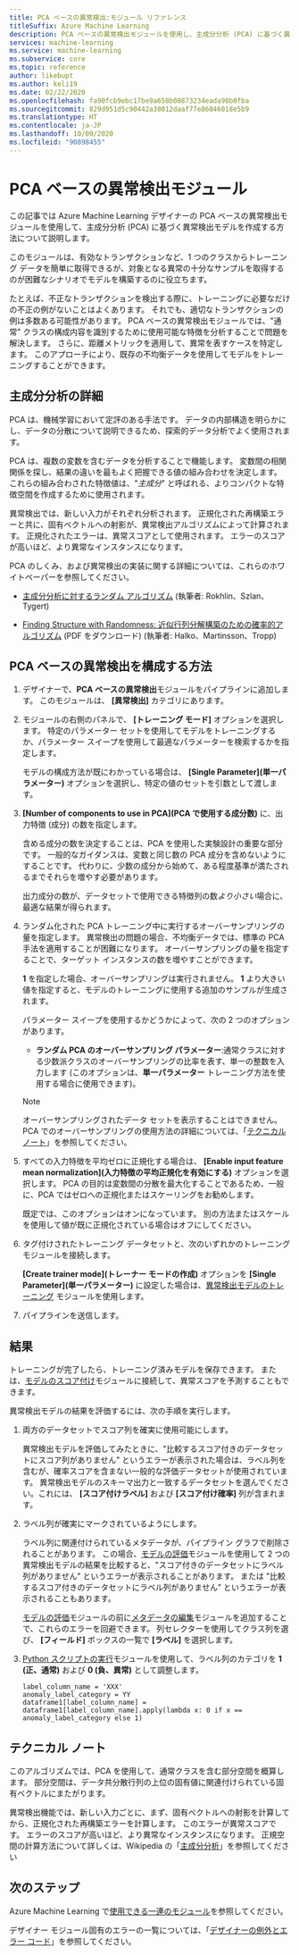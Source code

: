 ```yaml
---
title: PCA ベースの異常検出:モジュール リファレンス
titleSuffix: Azure Machine Learning
description: PCA ベースの異常検出モジュールを使用し、主成分分析 (PCA) に基づく異常検出モデルを作成する方法を学習します。
services: machine-learning
ms.service: machine-learning
ms.subservice: core
ms.topic: reference
author: likebupt
ms.author: keli19
ms.date: 02/22/2020
ms.openlocfilehash: fa90fcb9ebc17be9a658b08873234eada98b0fba
ms.sourcegitcommit: 829d951d5c90442a38012daaf77e86046018e5b9
ms.translationtype: HT
ms.contentlocale: ja-JP
ms.lasthandoff: 10/09/2020
ms.locfileid: "90898455"
---
```

# <a name="pca-based-anomaly-detection-module"></a>PCA ベースの異常検出モジュール

この記事では Azure Machine Learning デザイナーの PCA ベースの異常検出モジュールを使用して、主成分分析 (PCA) に基づく異常検出モデルを作成する方法について説明します。

このモジュールは、有効なトランザクションなど、1 つのクラスからトレーニング データを簡単に取得できるが、対象となる異常の十分なサンプルを取得するのが困難なシナリオでモデルを構築するのに役立ちます。 

たとえば、不正なトランザクションを検出する際に、トレーニングに必要なだけの不正の例がないことはよくあります。 それでも、適切なトランザクションの例は多数ある可能性があります。 PCA ベースの異常検出モジュールでは、"通常" クラスの構成内容を識別するために使用可能な特徴を分析することで問題を解決します。 さらに、距離メトリックを適用して、異常を表すケースを特定します。 このアプローチにより、既存の不均衡データを使用してモデルをトレーニングすることができます。

## <a name="more-about-principal-component-analysis"></a>主成分分析の詳細

PCA は、機械学習において定評のある手法です。 データの内部構造を明らかにし、データの分散について説明できるため、探索的データ分析でよく使用されます。

PCA は、複数の変数を含むデータを分析することで機能します。 変数間の相関関係を探し、結果の違いを最もよく把握できる値の組み合わせを決定します。 これらの組み合わされた特徴値は、"*主成分*" と呼ばれる、よりコンパクトな特徴空間を作成するために使用されます。

異常検出では、新しい入力がそれぞれ分析されます。 正規化された再構築エラーと共に、固有ベクトルへの射影が、異常検出アルゴリズムによって計算されます。 正規化されたエラーは、異常スコアとして使用されます。 エラーのスコアが高いほど、より異常なインスタンスになります。

PCA のしくみ、および異常検出の実装に関する詳細については、これらのホワイトペーパーを参照してください。

- [主成分分析に対するランダム アルゴリズム](https://arxiv.org/abs/0809.2274) (執筆者: Rokhlin、Szlan、Tygert)

- [Finding Structure with Randomness: 近似行列分解構築のための確率的アルゴリズム](http://users.cms.caltech.edu/~jtropp/papers/HMT11-Finding-Structure-SIREV.pdf) (PDF をダウンロード) (執筆者: Halko、Martinsson、Tropp)

## <a name="how-to-configure-pca-based-anomaly-detection"></a>PCA ベースの異常検出を構成する方法

1. デザイナーで、**PCA ベースの異常検出**モジュールをパイプラインに追加します。 このモジュールは、 **[異常検出]** カテゴリにあります。

2. モジュールの右側のパネルで、 **[トレーニング モード]** オプションを選択します。 特定のパラメーター セットを使用してモデルをトレーニングするか、パラメーター スイープを使用して最適なパラメーターを検索するかを指定します。

    モデルの構成方法が既にわかっている場合は、 **[Single Parameter]\(単一パラメーター\)** オプションを選択し、特定の値のセットを引数として渡します。

3. **[Number of components to use in PCA]\(PCA で使用する成分数\)** に、出力特徴 (成分) の数を指定します。

    含める成分の数を決定することは、PCA を使用した実験設計の重要な部分です。 一般的なガイダンスは、変数と同じ数の PCA 成分を含めないようにすることです。 代わりに、少数の成分から始めて、ある程度基準が満たされるまでそれらを増やす必要があります。

    出力成分の数が、データセットで使用できる特徴列の数*より小さい*場合に、最適な結果が得られます。

4. ランダム化された PCA トレーニング中に実行するオーバーサンプリングの量を指定します。 異常検出の問題の場合、不均衡データでは、標準の PCA 手法を適用することが困難になります。 オーバーサンプリングの量を指定することで、ターゲット インスタンスの数を増やすことができます。

    **1** を指定した場合、オーバーサンプリングは実行されません。 **1** より大きい値を指定すると、モデルのトレーニングに使用する追加のサンプルが生成されます。

    パラメーター スイープを使用するかどうかによって、次の 2 つのオプションがあります。

    - **ランダム PCA のオーバーサンプリング パラメーター**:通常クラスに対する少数派クラスのオーバーサンプリングの比率を表す、単一の整数を入力します (このオプションは、**単一パラメーター** トレーニング方法を使用する場合に使用できます)。

    > [!NOTE]
    > オーバーサンプリングされたデータ セットを表示することはできません。 PCA でのオーバーサンプリングの使用方法の詳細については、「[テクニカル ノート](#technical-notes)」を参照してください。

5. すべての入力特徴を平均ゼロに正規化する場合は、 **[Enable input feature mean normalization]\(入力特徴の平均正規化を有効にする\)** オプションを選択します。 PCA の目的は変数間の分散を最大化することであるため、一般に、PCA ではゼロへの正規化またはスケーリングをお勧めします。

    既定では、このオプションはオンになっています。 別の方法またはスケールを使用して値が既に正規化されている場合はオフにしてください。

6. タグ付けされたトレーニング データセットと、次のいずれかのトレーニング モジュールを接続します。

   **[Create trainer mode]\(トレーナー モードの作成\)** オプションを **[Single Parameter]\(単一パラメーター\)** に設定した場合は、[異常検出モデルのトレーニング](train-anomaly-detection-model.md) モジュールを使用します。

7. パイプラインを送信します。

## <a name="results"></a>結果

トレーニングが完了したら、トレーニング済みモデルを保存できます。 または、[モデルのスコア付け](score-model.md)モジュールに接続して、異常スコアを予測することもできます。

異常検出モデルの結果を評価するには、次の手順を実行します。

1. 両方のデータセットでスコア列を確実に使用可能にします。

    異常検出モデルを評価してみたときに、"比較するスコア付きのデータセットにスコア列がありません" というエラーが表示された場合は、ラベル列を含むが、確率スコアを含まない一般的な評価データセットが使用されています。 異常検出モデルのスキーマ出力と一致するデータセットを選んでください。これには、 **[スコア付けラベル]** および **[スコア付け確率]** 列が含まれます。

2. ラベル列が確実にマークされているようにします。

    ラベル列に関連付けられているメタデータが、パイプライン グラフで削除されることがあります。 この場合、[モデルの評価](evaluate-model.md)モジュールを使用して 2 つの異常検出モデルの結果を比較すると、"スコア付きのデータセットにラベル列がありません" というエラーが表示されることがあります。 または "比較するスコア付きのデータセットにラベル列がありません" というエラーが表示されることもあります。

    [モデルの評価](evaluate-model.md)モジュールの前に[メタデータの編集](edit-metadata.md)モジュールを追加することで、これらのエラーを回避できます。 列セレクターを使用してクラス列を選び、 **[フィールド]** ボックスの一覧で **[ラベル]** を選択します。

3. [Python スクリプトの実行](execute-python-script.md)モジュールを使用して、ラベル列のカテゴリを **1 (正、通常)** および **0 (負、異常)** として調整します。

    ````
    label_column_name = 'XXX'
    anomaly_label_category = YY
    dataframe1[label_column_name] = dataframe1[label_column_name].apply(lambda x: 0 if x == anomaly_label_category else 1)
    ````

    
## <a name="technical-notes"></a>テクニカル ノート

このアルゴリズムでは、PCA を使用して、通常クラスを含む部分空間を概算します。 部分空間は、データ共分散行列の上位の固有値に関連付けられている固有ベクトルにまたがります。 

異常検出機能では、新しい入力ごとに、まず、固有ベクトルへの射影を計算してから、正規化された再構築エラーを計算します。 このエラーが異常スコアです。 エラーのスコアが高いほど、より異常なインスタンスになります。 正規空間の計算方法について詳しくは、Wikipedia の「[主成分分析](https://wikipedia.org/wiki/Principal_component_analysis)」を参照してください 


## <a name="next-steps"></a>次のステップ

Azure Machine Learning で[使用できる一連のモジュール](module-reference.md)を参照してください。 

デザイナー モジュール固有のエラーの一覧については、「[デザイナーの例外とエラー コード](designer-error-codes.md)」を参照してください。